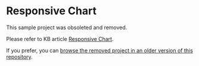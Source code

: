# Responsive Chart

This sample project was obsoleted and removed.

Please refer to KB article [Responsive Chart](https://docs.telerik.com/blazor-ui/knowledge-base/chart-responsive).

If you prefer, you can [browse the removed project in an older version of this repository](https://github.com/telerik/blazor-ui/tree/c8b8bb91835da71824abcf962cffbfff851d932d/chart/responsive-chart).